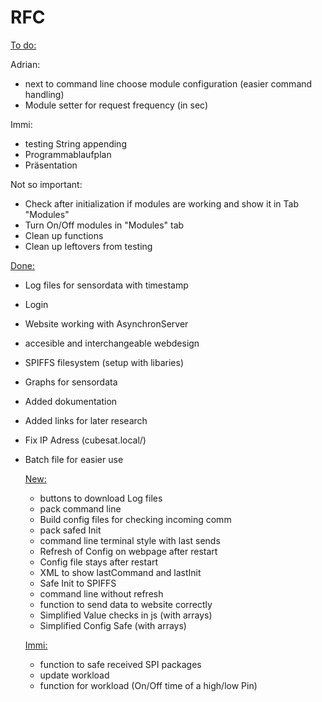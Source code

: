 # RFC

<ins>To do:</ins>

Adrian:
- next to command line choose module configuration (easier command handling)
- Module setter for request frequency (in sec)

Immi:
- testing String appending
- Programmablaufplan
- Präsentation

Not so important:
- Check after initialization if modules are working and show it in Tab "Modules"
- Turn On/Off modules in "Modules" tab
- Clean up functions 
- Clean up leftovers from testing

<ins>Done:</ins>
- Log files for sensordata with timestamp
- Login
- Website working with AsynchronServer
- accesible and interchangeable webdesign
- SPIFFS filesystem (setup with libaries)
- Graphs for sensordata
- Added dokumentation
- Added links for later research
- Fix IP Adress (cubesat.local/)
- Batch file for easier use


    <ins>New:</ins>
    - buttons to download Log files
    - pack command line
    - Build config files for checking incoming comm
    - pack safed Init
    - command line terminal style with last sends
    - Refresh of Config on webpage after restart
    - Config file stays after restart
    - XML to show lastCommand and lastInit
    - Safe Init to SPIFFS
    - command line without refresh
    - function to send data to website correctly
    - Simplified Value checks in js (with arrays)
    - Simplified Config Safe (with arrays)

    <ins>Immi:</ins>
    - function to safe received SPI packages
    - update workload
    - function for workload (On/Off time of a high/low Pin)
